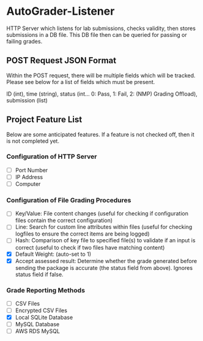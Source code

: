 # AutoGrader-Listener
 HTTP Server which listens for lab submissions, checks validity, then stores submissions in a DB file. This DB file then can be queried for passing or failing grades.

## POST Request JSON Format
Within the POST request, there will be multiple fields which will be tracked. Please see below for a list of fields which must be present.

ID (int), time (string), status (int... 0: Pass, 1: Fail, 2: (NMP) Grading Offload), submission (list)

## Project Feature List
Below are some anticipated features. If a feature is not checked off, then it is not completed yet.

### Configuration of HTTP Server
- [ ] Port Number
- [ ] IP Address
- [ ] Computer

### Configuration of File Grading Procedures
- [ ] Key/Value: File content changes (useful for checking if configuration files contain the correct configuration)
- [ ] Line: Search for custom line attributes within files (useful for checking logfiles to ensure the correct items are being logged)
- [ ] Hash: Comparison of key file to specified file(s) to validate if an input is correct (useful to check if two files have matching content)
- [X] Default Weight: (auto-set to 1)
- [X] Accept assessed result: Determine whether the grade generated before sending the package is accurate (the status field from above). Ignores status field if false.

### Grade Reporting Methods
- [ ] CSV Files
- [ ] Encrypted CSV Files
- [X] Local SQLite Database
- [ ] MySQL Database
- [ ] AWS RDS MySQL